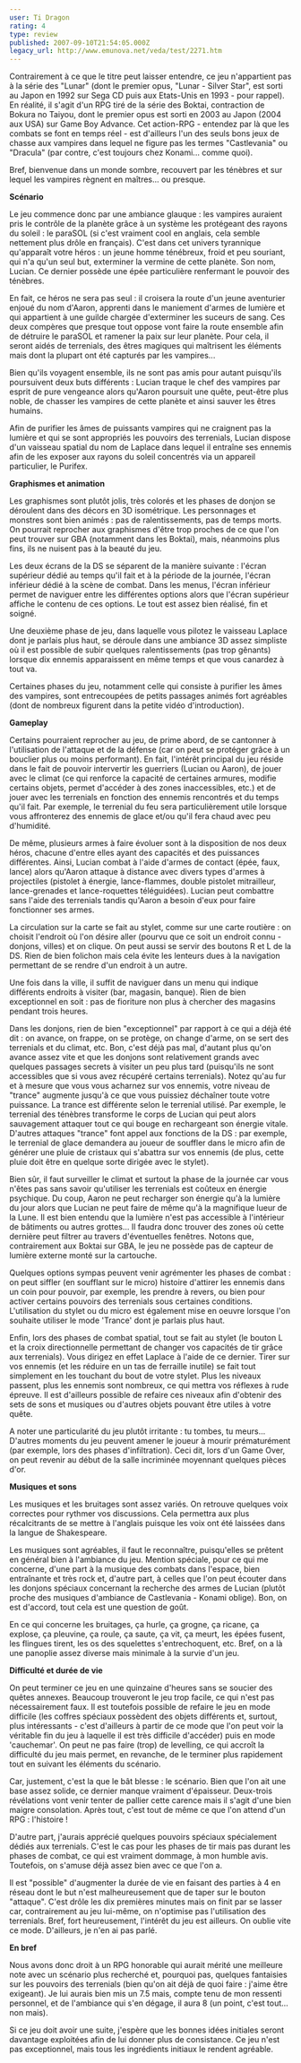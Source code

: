 ```yaml
---
user: Ti Dragon
rating: 4
type: review
published: 2007-09-10T21:54:05.000Z
legacy_url: http://www.emunova.net/veda/test/2271.htm
---
```

Contrairement à ce que le titre peut laisser entendre, ce jeu n'appartient pas à la série des "Lunar" (dont le premier opus, "Lunar - Silver Star", est sorti au Japon en 1992 sur Sega CD puis aux Etats-Unis en 1993 - pour rappel). En réalité, il s'agit d'un RPG tiré de la série des Boktai, contraction de Bokura no Taiyou, dont le premier opus est sorti en 2003 au Japon (2004 aux USA) sur Game Boy Advance. Cet action-RPG - entendez par là que les combats se font en temps réel - est d'ailleurs l'un des seuls bons jeux de chasse aux vampires dans lequel ne figure pas les termes "Castlevania" ou "Dracula" (par contre, c'est toujours chez Konami... comme quoi).  

  

Bref, bienvenue dans un monde sombre, recouvert par les ténèbres et sur lequel les vampires règnent en maîtres... ou presque.  

  

  

**Scénario**  

  

Le jeu commence donc par une ambiance glauque : les vampires auraient pris le contrôle de la planète grâce à un système les protégeant des rayons du soleil : le paraSOL (si c'est vraiment cool en anglais, cela semble nettement plus drôle en français). C'est dans cet univers tyrannique qu'apparaît votre héros : un jeune homme ténébreux, froid et peu souriant, qui n'a qu'un seul but, exterminer la vermine de cette planète. Son nom, Lucian. Ce dernier possède une épée particulière renfermant le pouvoir des ténèbres.  

  

En fait, ce héros ne sera pas seul : il croisera la route d'un jeune aventurier enjoué du nom d'Aaron, apprenti dans le maniement d'armes de lumière et qui appartient à une guilde chargée d'exterminer les suceurs de sang. Ces deux compères que presque tout oppose vont faire la route ensemble afin de détruire le paraSOL et ramener la paix sur leur planète. Pour cela, il seront aidés de terrenials, des êtres magiques qui maîtrisent les éléments mais dont la plupart ont été capturés par les vampires...  

  

Bien qu'ils voyagent ensemble, ils ne sont pas amis pour autant puisqu'ils poursuivent deux buts différents : Lucian traque le chef des vampires par esprit de pure vengeance alors qu'Aaron poursuit une quête, peut-être plus noble, de chasser les vampires de cette planète et ainsi sauver les êtres humains.  

  

Afin de purifier les âmes de puissants vampires qui ne craignent pas la lumière et qui se sont appropriés les pouvoirs des terrenials, Lucian dispose d'un vaisseau spatial du nom de Laplace dans lequel il entraîne ses ennemis afin de les exposer aux rayons du soleil concentrés via un appareil particulier, le Purifex.  

  

  

**Graphismes et animation**  

  

Les graphismes sont plutôt jolis, très colorés et les phases de donjon se déroulent dans des décors en 3D isométrique. Les personnages et monstres sont bien animés : pas de ralentissements, pas de temps morts. On pourrait reprocher aux graphismes d'être trop proches de ce que l'on peut trouver sur GBA (notamment dans les Boktai), mais, néanmoins plus fins, ils ne nuisent pas à la beauté du jeu.  

  

Les deux écrans de la DS se séparent de la manière suivante : l'écran supérieur dédié au temps qu'il fait et à la période de la journée, l'écran inférieur dédié à la scène de combat. Dans les menus, l'écran inférieur permet de naviguer entre les différentes options alors que l'écran supérieur affiche le contenu de ces options. Le tout est assez bien réalisé, fin et soigné.  

  

Une deuxième phase de jeu, dans laquelle vous pilotez le vaisseau Laplace dont je parlais plus haut, se déroule dans une ambiance 3D assez simpliste où il est possible de subir quelques ralentissements (pas trop gênants) lorsque dix ennemis apparaissent en même temps et que vous canardez à tout va.  

  

Certaines phases du jeu, notamment celle qui consiste à purifier les âmes des vampires, sont entrecoupées de petits passages animés fort agréables (dont de nombreux figurent dans la petite vidéo d'introduction).  

  

  

**Gameplay**  

  

Certains pourraient reprocher au jeu, de prime abord, de se cantonner à l'utilisation de l'attaque et de la défense (car on peut se protéger grâce à un bouclier plus ou moins performant). En fait, l'intérêt principal du jeu réside dans le fait de pouvoir intervertir les guerriers (Lucian ou Aaron), de jouer avec le climat (ce qui renforce la capacité de certaines armures, modifie certains objets, permet d'accéder à des zones inaccessibles, etc.) et de jouer avec les terrenials en fonction des ennemis rencontrés et du temps qu'il fait. Par exemple, le terrenial du feu sera particulièrement utile lorsque vous affronterez des ennemis de glace et/ou qu'il fera chaud avec peu d'humidité.  

  

De même, plusieurs armes à faire évoluer sont à la disposition de nos deux héros, chacune d'entre elles ayant des capacités et des puissances différentes. Ainsi, Lucian combat à l'aide d'armes de contact (épée, faux, lance) alors qu'Aaron attaque à distance avec divers types d'armes à projectiles (pistolet à énergie, lance-flammes, double pistolet mitrailleur, lance-grenades et lance-roquettes téléguidées). Lucian peut combattre sans l'aide des terrenials tandis qu'Aaron a besoin d'eux pour faire fonctionner ses armes.  

  

La circulation sur la carte se fait au stylet, comme sur une carte routière : on choisit l'endroit où l'on désire aller (pourvu que ce soit un endroit connu - donjons, villes) et on clique. On peut aussi se servir des boutons R et L de la DS. Rien de bien folichon mais cela évite les lenteurs dues à la navigation permettant de se rendre d'un endroit à un autre.  

  

Une fois dans la ville, il suffit de naviguer dans un menu qui indique différents endroits à visiter (bar, magasin, banque). Rien de bien exceptionnel en soit : pas de fioriture non plus à chercher des magasins pendant trois heures.  

  

Dans les donjons, rien de bien "exceptionnel" par rapport à ce qui a déjà été dit : on avance, on frappe, on se protège, on change d'arme, on se sert des terrenials et du climat, etc. Bon, c'est déjà pas mal, d'autant plus qu'on avance assez vite et que les donjons sont relativement grands avec quelques passages secrets à visiter un peu plus tard (puisqu'ils ne sont accessibles que si vous avez récupéré certains terrenials). Notez qu'au fur et à mesure que vous vous acharnez sur vos ennemis, votre niveau de "trance" augmente jusqu'à ce que vous puissiez déchaîner toute votre puissance. La trance est différente selon le terrenial utilisé. Par exemple, le terrenial des ténèbres transforme le corps de Lucian qui peut alors sauvagement attaquer tout ce qui bouge en rechargeant son énergie vitale. D'autres attaques "trance" font appel aux fonctions de la DS : par exemple, le terrenial de glace demandera au joueur de souffler dans le micro afin de générer une pluie de cristaux qui s'abattra sur vos ennemis (de plus, cette pluie doit être en quelque sorte dirigée avec le stylet).   

  

Bien sûr, il faut surveiller le climat et surtout la phase de la journée car vous n'êtes pas sans savoir qu'utiliser les terrenials est coûteux en énergie psychique. Du coup, Aaron ne peut recharger son énergie qu'à la lumière du jour alors que Lucian ne peut faire de même qu'à la magnifique lueur de la Lune. Il est bien entendu que la lumière n'est pas accessible à l'intérieur de bâtiments ou autres grottes... Il faudra donc trouver des zones où cette dernière peut filtrer au travers d'éventuelles fenêtres. Notons que, contrairement aux Boktai sur GBA, le jeu ne possède pas de capteur de lumière externe monté sur la cartouche.  

  

Quelques options sympas peuvent venir agrémenter les phases de combat : on peut siffler (en soufflant sur le micro) histoire d'attirer les ennemis dans un coin pour pouvoir, par exemple, les prendre à revers, ou bien pour activer certains pouvoirs des terrenials sous certaines conditions. L'utilisation du stylet ou du micro est également mise en oeuvre lorsque l'on souhaite utiliser le mode 'Trance' dont je parlais plus haut.  

  

Enfin, lors des phases de combat spatial, tout se fait au stylet (le bouton L et la croix directionnelle permettant de changer vos capacités de tir grâce aux terrenials). Vous dirigez en effet Laplace à l'aide de ce dernier. Tirer sur vos ennemis (et les réduire en un tas de ferraille inutile) se fait tout simplement en les touchant du bout de votre stylet. Plus les niveaux passent, plus les ennemis sont nombreux, ce qui mettra vos réflexes à rude épreuve. Il est d'ailleurs possible de refaire ces niveaux afin d'obtenir des sets de sons et musiques ou d'autres objets pouvant être utiles à votre quête.  

  

A noter une particularité du jeu plutôt irritante : tu tombes, tu meurs... D'autres moments du jeu peuvent amener le joueur à mourir prématurément (par exemple, lors des phases d'infiltration). Ceci dit, lors d'un Game Over, on peut revenir au début de la salle incriminée moyennant quelques pièces d'or.  

  

  

**Musiques et sons**  

  

Les musiques et les bruitages sont assez variés. On retrouve quelques voix correctes pour rythmer vos discussions. Cela permettra aux plus récalcitrants de se mettre à l'anglais puisque les voix ont été laissées dans la langue de Shakespeare.  

  

Les musiques sont agréables, il faut le reconnaître, puisqu'elles se prêtent en général bien à l'ambiance du jeu. Mention spéciale, pour ce qui me concerne, d'une part à la musique des combats dans l'espace, bien entraînante et très rock et, d'autre part, à celles que l'on peut écouter dans les donjons spéciaux concernant la recherche des armes de Lucian (plutôt proche des musiques d'ambiance de Castlevania - Konami oblige). Bon, on est d'accord, tout cela est une question de goût.  

  

En ce qui concerne les bruitages, ça hurle, ça grogne, ça ricane, ça explose, ça pleuvine, ça roule, ça saute, ça vit, ça meurt, les épées fusent, les flingues tirent, les os des squelettes s'entrechoquent, etc. Bref, on a là une panoplie assez diverse mais minimale à la survie d'un jeu.  

  

  

**Difficulté et durée de vie**  

  

On peut terminer ce jeu en une quinzaine d'heures sans se soucier des quêtes annexes. Beaucoup trouveront le jeu trop facile, ce qui n'est pas nécessairement faux. Il est toutefois possible de refaire le jeu en mode difficile (les coffres spéciaux possèdent des objets différents et, surtout, plus intéressants - c'est d'ailleurs à partir de ce mode que l'on peut voir la véritable fin du jeu à laquelle il est très difficile d'accéder) puis en mode 'cauchemar'. On peut ne pas faire (trop) de levelling, ce qui accroît la difficulté du jeu mais permet, en revanche, de le terminer plus rapidement tout en suivant les éléments du scénario.  

  

Car, justement, c'est la que le bât blesse : le scénario. Bien que l'on ait une base assez solide, ce dernier manque vraiment d'épaisseur. Deux-trois révélations vont venir tenter de pallier cette carence mais il s'agit d'une bien maigre consolation. Après tout, c'est tout de même ce que l'on attend d'un RPG : l'histoire !  

  

D'autre part, j'aurais apprécié quelques pouvoirs spéciaux spécialement dédiés aux terrenials. C'est le cas pour les phases de tir mais pas durant les phases de combat, ce qui est vraiment dommage, à mon humble avis. Toutefois, on s'amuse déjà assez bien avec ce que l'on a.  

  

Il est "possible" d'augmenter la durée de vie en faisant des parties à 4 en réseau dont le but n'est malheureusement que de taper sur le bouton "attaque". C'est drôle les dix premières minutes mais on finit par se lasser car, contrairement au jeu lui-même, on n'optimise pas l'utilisation des terrenials. Bref, fort heureusement, l'intérêt du jeu est ailleurs. On oublie vite ce mode. D'ailleurs, je n'en ai pas parlé.  

  

  

**En bref**  

  

Nous avons donc droit à un RPG honorable qui aurait mérité une meilleure note avec un scénario plus recherché et, pourquoi pas, quelques fantaisies sur les pouvoirs des terrenials (bien qu'on ait déjà de quoi faire : j'aime être exigeant). Je lui aurais bien mis un 7.5 mais, compte tenu de mon ressenti personnel, et de l'ambiance qui s'en dégage, il aura 8 (un point, c'est tout... non mais).  

  

Si ce jeu doit avoir une suite, j'espère que les bonnes idées initiales seront davantage exploitées afin de lui donner plus de consistance. Ce jeu n'est pas exceptionnel, mais tous les ingrédients initiaux le rendent agréable.